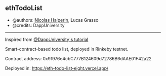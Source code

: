 ## ethTodoList
* @authors: [Nicolas Halperin](https://github.com/NicoHalpe), Lucas Grasso
* @credits: DappUniversity
---
Inspired from [@DappUniversity´s tutorial](https://github.com/dappuniversity/eth-todo-list)

Smart-contract-based todo list, deployed in Rinkeby testnet.

Contract address: 0x9f976e4cbC777B124609d72786B6dAAE01F42a22

Deployed in: https://eth-todo-list-eight.vercel.app/
